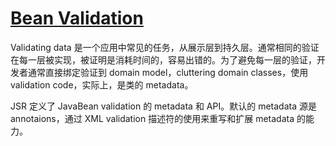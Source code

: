 # [Bean Validation][0]

Validating data 是一个应用中常见的任务，从展示层到持久层。通常相同的验证在每一层被实现，被证明是消耗时间的，容易出错的。为了避免每一层的验证，开发者通常直接绑定验证到 domain model，cluttering domain classes，使用 validation code，实际上，是类的 metadata。

JSR 定义了 JavaBean validation 的 metadata 和 API。默认的 metadata 源是 annotaions，通过 XML validation 描述符的使用来重写和扩展 metadata 的能力。



[0]: https://beanvalidation.org/2.0/spec/

